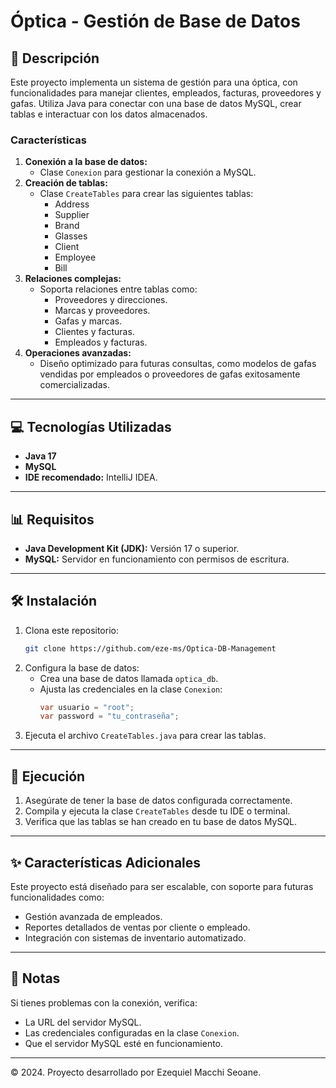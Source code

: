 # Óptica - Gestión de Base de Datos

## 📄 Descripción
Este proyecto implementa un sistema de gestión para una óptica, con funcionalidades para manejar clientes, empleados, facturas, proveedores y gafas. Utiliza Java para conectar con una base de datos MySQL, crear tablas e interactuar con los datos almacenados.

### Características
1. **Conexión a la base de datos:**
    - Clase `Conexion` para gestionar la conexión a MySQL.
2. **Creación de tablas:**
    - Clase `CreateTables` para crear las siguientes tablas:
        - Address
        - Supplier
        - Brand
        - Glasses
        - Client
        - Employee
        - Bill
3. **Relaciones complejas:**
    - Soporta relaciones entre tablas como:
        - Proveedores y direcciones.
        - Marcas y proveedores.
        - Gafas y marcas.
        - Clientes y facturas.
        - Empleados y facturas.
4. **Operaciones avanzadas:**
    - Diseño optimizado para futuras consultas, como modelos de gafas vendidas por empleados o proveedores de gafas exitosamente comercializadas.

---

## 💻 Tecnologías Utilizadas
- **Java 17**
- **MySQL**
- **IDE recomendado:** IntelliJ IDEA.

---

## 📊 Requisitos
- **Java Development Kit (JDK):** Versión 17 o superior.
- **MySQL:** Servidor en funcionamiento con permisos de escritura.

---

## 🛠️ Instalación
1. Clona este repositorio:
   ```bash
   git clone https://github.com/eze-ms/Optica-DB-Management
   ```
2. Configura la base de datos:
    - Crea una base de datos llamada `optica_db`.
    - Ajusta las credenciales en la clase `Conexion`:
      ```java
      var usuario = "root";
      var password = "tu_contraseña";
      ```
3. Ejecuta el archivo `CreateTables.java` para crear las tablas.

---

## 🔧 Ejecución
1. Asegúrate de tener la base de datos configurada correctamente.
2. Compila y ejecuta la clase `CreateTables` desde tu IDE o terminal.
3. Verifica que las tablas se han creado en tu base de datos MySQL.

---

## ✨ Características Adicionales
Este proyecto está diseñado para ser escalable, con soporte para futuras funcionalidades como:
- Gestión avanzada de empleados.
- Reportes detallados de ventas por cliente o empleado.
- Integración con sistemas de inventario automatizado.

---

## 📢 Notas
Si tienes problemas con la conexión, verifica:
- La URL del servidor MySQL.
- Las credenciales configuradas en la clase `Conexion`.
- Que el servidor MySQL esté en funcionamiento.

---

© 2024. Proyecto desarrollado por Ezequiel Macchi Seoane.
